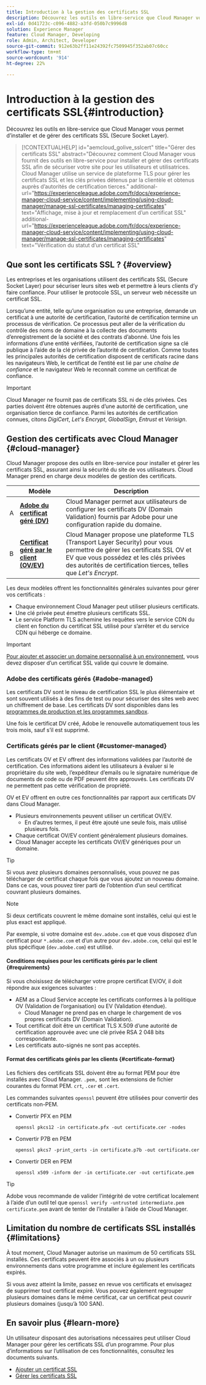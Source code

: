 ```yaml
---
title: Introduction à la gestion des certificats SSL
description: Découvrez les outils en libre-service que Cloud Manager vous permet d’installer et de gérer des certificats SSL.
exl-id: 0d41723c-c096-4882-a3fd-050b7c9996d8
solution: Experience Manager
feature: Cloud Manager, Developing
role: Admin, Architect, Developer
source-git-commit: 912e63b2ff11e24392fc7509945f352ab07c60cc
workflow-type: tm+mt
source-wordcount: '914'
ht-degree: 22%

---
```



# Introduction à la gestion des certificats SSL{#introduction}

Découvrez les outils en libre-service que Cloud Manager vous permet d’installer et de gérer des certificats SSL (Secure Socket Layer).

>[!CONTEXTUALHELP]
>id="aemcloud_golive_sslcert"
>title="Gérer des certificats SSL"
>abstract="Découvrez comment Cloud Manager vous fournit des outils en libre-service pour installer et gérer des certificats SSL afin de sécuriser votre site pour les utilisateurs et utilisatrices. Cloud Manager utilise un service de plateforme TLS pour gérer les certificats SSL et les clés privées détenus par la clientèle et obtenus auprès d’autorités de certification tierces."
>additional-url="https://experienceleague.adobe.com/fr/docs/experience-manager-cloud-service/content/implementing/using-cloud-manager/manage-ssl-certificates/managing-certificates" text="Affichage, mise à jour et remplacement d’un certificat SSL"
>additional-url="https://experienceleague.adobe.com/fr/docs/experience-manager-cloud-service/content/implementing/using-cloud-manager/manage-ssl-certificates/managing-certificates" text="Vérification du statut d’un certificat SSL"

## Que sont les certificats SSL ? {#overview}

Les entreprises et les organisations utilisent des certificats SSL (Secure Socket Layer) pour sécuriser leurs sites web et permettre à leurs clients d’y faire confiance. Pour utiliser le protocole SSL, un serveur web nécessite un certificat SSL.

Lorsqu’une entité, telle qu’une organisation ou une entreprise, demande un certificat à une autorité de certification, l’autorité de certification termine un processus de vérification. Ce processus peut aller de la vérification du contrôle des noms de domaine à la collecte des documents d’enregistrement de la société et des contrats d’abonné. Une fois les informations d’une entité vérifiées, l’autorité de certification signe sa clé publique à l’aide de la clé privée de l’autorité de certification. Comme toutes les principales autorités de certification disposent de certificats racine dans les navigateurs Web, le certificat de l’entité est lié par une *chaîne de confiance* et le navigateur Web le reconnaît comme un certificat de confiance.

>[!IMPORTANT]
>
>Cloud Manager ne fournit pas de certificats SSL ni de clés privées. Ces parties doivent être obtenues auprès d’une autorité de certification, une organisation tierce de confiance. Parmi les autorités de certification connues, citons *DigiCert*, *Let&#39;s Encrypt*, *GlobalSign*, *Entrust* et *Verisign*.

## Gestion des certificats avec Cloud Manager {#cloud-manager}

Cloud Manager propose des outils en libre-service pour installer et gérer les certificats SSL, assurant ainsi la sécurité du site de vos utilisateurs. Cloud Manager prend en charge deux modèles de gestion des certificats.

| | Modèle | Description |
| --- | --- | --- |
| A | **[Adobe du certificat géré (DV)](#adobe-managed)** | Cloud Manager permet aux utilisateurs de configurer les certificats DV (Domain Validation) fournis par Adobe pour une configuration rapide du domaine. |
| B | **[Certificat géré par le client (OV/EV)](#customer-managed)** | Cloud Manager propose une plateforme TLS (Transport Layer Security) pour vous permettre de gérer les certificats SSL OV et EV que vous possédez et les clés privées des autorités de certification tierces, telles que *Let&#39;s Encrypt*. |

Les deux modèles offrent les fonctionnalités générales suivantes pour gérer vos certificats :

* Chaque environnement Cloud Manager peut utiliser plusieurs certificats.
* Une clé privée peut émettre plusieurs certificats SSL.
* Le service Platform TLS achemine les requêtes vers le service CDN du client en fonction du certificat SSL utilisé pour s’arrêter et du service CDN qui héberge ce domaine.

>[!IMPORTANT]
>
>[Pour ajouter et associer un domaine personnalisé à un environnement](/help/implementing/cloud-manager/custom-domain-names/introduction.md), vous devez disposer d’un certificat SSL valide qui couvre le domaine.

### Adobe des certificats gérés {#adobe-managed}

Les certificats DV sont le niveau de certification SSL le plus élémentaire et sont souvent utilisés à des fins de test ou pour sécuriser des sites web avec un chiffrement de base. Les certificats DV sont disponibles dans les [programmes de production et les programmes sandbox](/help/implementing/cloud-manager/getting-access-to-aem-in-cloud/program-types.md).

Une fois le certificat DV créé, Adobe le renouvelle automatiquement tous les trois mois, sauf s’il est supprimé.

### Certificats gérés par le client {#customer-managed}

Les certificats OV et EV offrent des informations validées par l’autorité de certification. Ces informations aident les utilisateurs à évaluer si le propriétaire du site web, l’expéditeur d’emails ou le signataire numérique de documents de code ou de PDF peuvent être approuvés. Les certificats DV ne permettent pas cette vérification de propriété.

OV et EV offrent en outre ces fonctionnalités par rapport aux certificats DV dans Cloud Manager.

* Plusieurs environnements peuvent utiliser un certificat OV/EV.
   * En d’autres termes, il peut être ajouté une seule fois, mais utilisé plusieurs fois.
* Chaque certificat OV/EV contient généralement plusieurs domaines.
* Cloud Manager accepte les certificats OV/EV génériques pour un domaine.

>[!TIP]
>
>Si vous avez plusieurs domaines personnalisés, vous pouvez ne pas télécharger de certificat chaque fois que vous ajoutez un nouveau domaine. Dans ce cas, vous pouvez tirer parti de l’obtention d’un seul certificat couvrant plusieurs domaines.

>[!NOTE]
>
>Si deux certificats couvrent le même domaine sont installés, celui qui est le plus exact est appliqué.
>
>Par exemple, si votre domaine est `dev.adobe.com` et que vous disposez d’un certificat pour `*.adobe.com` et d’un autre pour `dev.adobe.com`, celui qui est le plus spécifique (`dev.adobe.com`) est utilisé.

#### Conditions requises pour les certificats gérés par le client {#requirements}

Si vous choisissez de télécharger votre propre certificat EV/OV, il doit répondre aux exigences suivantes :

* AEM as a Cloud Service accepte les certificats conformes à la politique OV (Validation de l’organisation) ou EV (Validation étendue).
   * Cloud Manager ne prend pas en charge le chargement de vos propres certificats DV (Domain Validation).
* Tout certificat doit être un certificat TLS X.509 d’une autorité de certification approuvée avec une clé privée RSA 2 048 bits correspondante.
* Les certificats auto-signés ne sont pas acceptés.

#### Format des certificats gérés par les clients {#certificate-format}

Les fichiers des certificats SSL doivent être au format PEM pour être installés avec Cloud Manager. `.pem,` sont les extensions de fichier courantes du format PEM. `crt`, `.cer` et `.cert`.

Les commandes suivantes `openssl` peuvent être utilisées pour convertir des certificats non-PEM.

* Convertir PFX en PEM

  ```shell
  openssl pkcs12 -in certificate.pfx -out certificate.cer -nodes
  ```

* Convertir P7B en PEM

  ```shell
  openssl pkcs7 -print_certs -in certificate.p7b -out certificate.cer
  ```

* Convertir DER en PEM

  ```shell
  openssl x509 -inform der -in certificate.cer -out certificate.pem
  ```

>[!TIP]
>
>Adobe vous recommande de valider l’intégrité de votre certificat localement à l’aide d’un outil tel que `openssl verify -untrusted intermediate.pem certificate.pem` avant de tenter de l’installer à l’aide de Cloud Manager.

## Limitation du nombre de certificats SSL installés {#limitations}

À tout moment, Cloud Manager autorise un maximum de 50 certificats SSL installés. Ces certificats peuvent être associés à un ou plusieurs environnements dans votre programme et inclure également les certificats expirés.

Si vous avez atteint la limite, passez en revue vos certificats et envisagez de supprimer tout certificat expiré. Vous pouvez également regrouper plusieurs domaines dans le même certificat, car un certificat peut couvrir plusieurs domaines (jusqu’à 100 SAN).

## En savoir plus {#learn-more}

Un utilisateur disposant des autorisations nécessaires peut utiliser Cloud Manager pour gérer les certificats SSL d’un programme. Pour plus d’informations sur l’utilisation de ces fonctionnalités, consultez les documents suivants.

* [Ajouter un certificat SSL](/help/implementing/cloud-manager/managing-ssl-certifications/add-ssl-certificate.md) <!--CQDOC-21758, #4 -->
* [Gérer les certificats SSL](/help/implementing/cloud-manager/managing-ssl-certifications/managing-certificates.md) <!--CQDOC-21758, #4 -->

